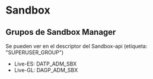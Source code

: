 # Sandbox

## Grupos de Sandbox Manager

Se pueden ver en el descriptor del Sandbox-api (etiqueta: "SUPERUSER_GROUP")

* Live-ES: DATP_ADM_SBX
* Live-GL: DAGP_ADM_SBX